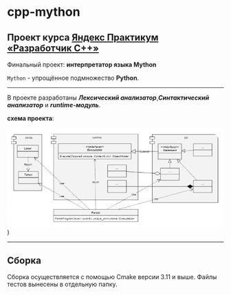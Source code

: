 # cpp-mython

## Проект курса [Яндекс Практикум **«Разработчик С++»**](https://practicum.yandex.ru/cpp/)
Финальный проект: **интерпретатор языка Mython**

`Mython` - упрощённое подмножество **Python**. 
___

В проекте разработаны ***Лексический анализатор***,***Синтактический анализатор*** и ***runtime-модуль***.

**схема проекта**:

![схема](https://github.com/Evgeny-Cherepukhin/cpp-mython/blob/main/pictures/Mython.jpg))
___
## Сборка 
Сборка осуществляется с помощью Cmake версии 3.11 и выше.
Файлы тестов вынесены в отдельную папку.
